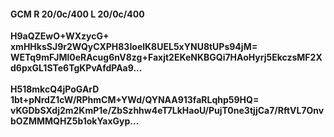 #### GCM R 20/0c/400 L 20/0c/400
**H9aQZEwO+WXzycG+**<br/>**xmHHksSJ9r2WQyCXPH83IoelK8UEL5xYNU8tUPs94jM=**<br/>**WETq9mFJMl0eRAcug6nV8zg+Faxjt2EKeNKBGQi7HAoHyrj5EkczsMF2Xd6pxGL1STe6TgKPvAfdPAa9...**<br/><br/>
**H518mkcQ4jPoGArD**<br/>**1bt+pNrdZ1cW/RPhmCM+YWd/QYNAA913faRLqhp59HQ=**<br/>**vKGDbSXdj2m2KmP1e/ZbSzhhw4eT7LkHaoU/PujT0ne3tjjCa7/RftVL7OnvbOZMMMQHZ5b1okYaxGyp...**
